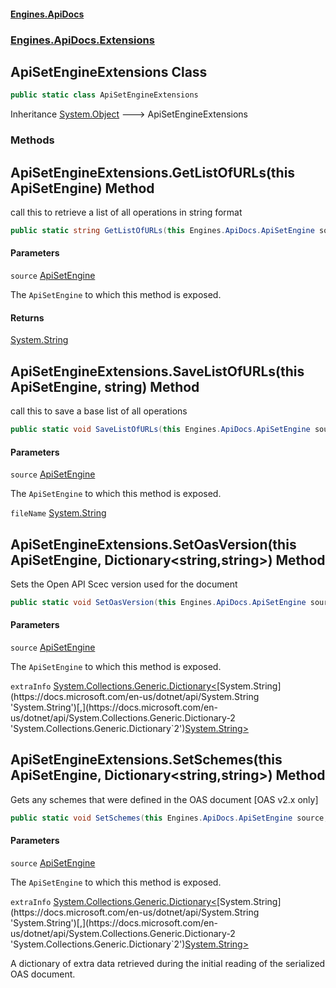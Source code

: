 #### [Engines.ApiDocs](Engines.ApiDocs.md 'Engines.ApiDocs')
### [Engines.ApiDocs.Extensions](Engines.ApiDocs.md#Engines.ApiDocs.Extensions 'Engines.ApiDocs.Extensions')

## ApiSetEngineExtensions Class

```csharp
public static class ApiSetEngineExtensions
```

Inheritance [System.Object](https://docs.microsoft.com/en-us/dotnet/api/System.Object 'System.Object') &#129106; ApiSetEngineExtensions
### Methods

<a name='Engines.ApiDocs.Extensions.ApiSetEngineExtensions.GetListOfURLs(thisEngines.ApiDocs.ApiSetEngine)'></a>

## ApiSetEngineExtensions.GetListOfURLs(this ApiSetEngine) Method

call this to retrieve a list of all operations in string format

```csharp
public static string GetListOfURLs(this Engines.ApiDocs.ApiSetEngine source);
```
#### Parameters

<a name='Engines.ApiDocs.Extensions.ApiSetEngineExtensions.GetListOfURLs(thisEngines.ApiDocs.ApiSetEngine).source'></a>

`source` [ApiSetEngine](ApiSetEngine.md 'Engines.ApiDocs.ApiSetEngine')

The `ApiSetEngine` to which this method is exposed.

#### Returns
[System.String](https://docs.microsoft.com/en-us/dotnet/api/System.String 'System.String')

<a name='Engines.ApiDocs.Extensions.ApiSetEngineExtensions.SaveListOfURLs(thisEngines.ApiDocs.ApiSetEngine,string)'></a>

## ApiSetEngineExtensions.SaveListOfURLs(this ApiSetEngine, string) Method

call this to save a base list of all operations

```csharp
public static void SaveListOfURLs(this Engines.ApiDocs.ApiSetEngine source, string fileName);
```
#### Parameters

<a name='Engines.ApiDocs.Extensions.ApiSetEngineExtensions.SaveListOfURLs(thisEngines.ApiDocs.ApiSetEngine,string).source'></a>

`source` [ApiSetEngine](ApiSetEngine.md 'Engines.ApiDocs.ApiSetEngine')

The `ApiSetEngine` to which this method is exposed.

<a name='Engines.ApiDocs.Extensions.ApiSetEngineExtensions.SaveListOfURLs(thisEngines.ApiDocs.ApiSetEngine,string).fileName'></a>

`fileName` [System.String](https://docs.microsoft.com/en-us/dotnet/api/System.String 'System.String')

<a name='Engines.ApiDocs.Extensions.ApiSetEngineExtensions.SetOasVersion(thisEngines.ApiDocs.ApiSetEngine,System.Collections.Generic.Dictionary_string,string_)'></a>

## ApiSetEngineExtensions.SetOasVersion(this ApiSetEngine, Dictionary<string,string>) Method

Sets the Open API Scec version used for the document

```csharp
public static void SetOasVersion(this Engines.ApiDocs.ApiSetEngine source, System.Collections.Generic.Dictionary<string,string> extraInfo);
```
#### Parameters

<a name='Engines.ApiDocs.Extensions.ApiSetEngineExtensions.SetOasVersion(thisEngines.ApiDocs.ApiSetEngine,System.Collections.Generic.Dictionary_string,string_).source'></a>

`source` [ApiSetEngine](ApiSetEngine.md 'Engines.ApiDocs.ApiSetEngine')

The `ApiSetEngine` to which this method is exposed.

<a name='Engines.ApiDocs.Extensions.ApiSetEngineExtensions.SetOasVersion(thisEngines.ApiDocs.ApiSetEngine,System.Collections.Generic.Dictionary_string,string_).extraInfo'></a>

`extraInfo` [System.Collections.Generic.Dictionary&lt;](https://docs.microsoft.com/en-us/dotnet/api/System.Collections.Generic.Dictionary-2 'System.Collections.Generic.Dictionary`2')[System.String](https://docs.microsoft.com/en-us/dotnet/api/System.String 'System.String')[,](https://docs.microsoft.com/en-us/dotnet/api/System.Collections.Generic.Dictionary-2 'System.Collections.Generic.Dictionary`2')[System.String](https://docs.microsoft.com/en-us/dotnet/api/System.String 'System.String')[&gt;](https://docs.microsoft.com/en-us/dotnet/api/System.Collections.Generic.Dictionary-2 'System.Collections.Generic.Dictionary`2')

<a name='Engines.ApiDocs.Extensions.ApiSetEngineExtensions.SetSchemes(thisEngines.ApiDocs.ApiSetEngine,System.Collections.Generic.Dictionary_string,string_)'></a>

## ApiSetEngineExtensions.SetSchemes(this ApiSetEngine, Dictionary<string,string>) Method

Gets any schemes that were defined in the OAS document [OAS v2.x only]

```csharp
public static void SetSchemes(this Engines.ApiDocs.ApiSetEngine source, System.Collections.Generic.Dictionary<string,string> extraInfo);
```
#### Parameters

<a name='Engines.ApiDocs.Extensions.ApiSetEngineExtensions.SetSchemes(thisEngines.ApiDocs.ApiSetEngine,System.Collections.Generic.Dictionary_string,string_).source'></a>

`source` [ApiSetEngine](ApiSetEngine.md 'Engines.ApiDocs.ApiSetEngine')

The `ApiSetEngine` to which this method is exposed.

<a name='Engines.ApiDocs.Extensions.ApiSetEngineExtensions.SetSchemes(thisEngines.ApiDocs.ApiSetEngine,System.Collections.Generic.Dictionary_string,string_).extraInfo'></a>

`extraInfo` [System.Collections.Generic.Dictionary&lt;](https://docs.microsoft.com/en-us/dotnet/api/System.Collections.Generic.Dictionary-2 'System.Collections.Generic.Dictionary`2')[System.String](https://docs.microsoft.com/en-us/dotnet/api/System.String 'System.String')[,](https://docs.microsoft.com/en-us/dotnet/api/System.Collections.Generic.Dictionary-2 'System.Collections.Generic.Dictionary`2')[System.String](https://docs.microsoft.com/en-us/dotnet/api/System.String 'System.String')[&gt;](https://docs.microsoft.com/en-us/dotnet/api/System.Collections.Generic.Dictionary-2 'System.Collections.Generic.Dictionary`2')

A dictionary of extra data retrieved during the initial reading of the serialized OAS document.